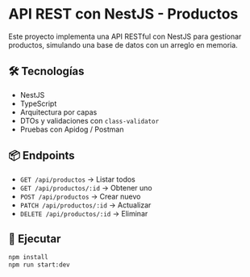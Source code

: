 # API REST con NestJS - Productos

Este proyecto implementa una API RESTful con NestJS para gestionar productos, simulando una base de datos con un arreglo en memoria.

## 🛠 Tecnologías
- NestJS
- TypeScript
- Arquitectura por capas
- DTOs y validaciones con `class-validator`
- Pruebas con Apidog / Postman

## 📦 Endpoints

- `GET /api/productos` → Listar todos
- `GET /api/productos/:id` → Obtener uno
- `POST /api/productos` → Crear nuevo
- `PATCH /api/productos/:id` → Actualizar
- `DELETE /api/productos/:id` → Eliminar

## 🚀 Ejecutar

```bash
npm install
npm run start:dev
